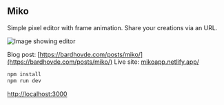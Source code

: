 ## Miko

Simple pixel editor with frame animation. Share your creations via an URL.

![Image showing editor](https://bardhovde.com/assets/miko.png)

Blog post: [https://bardhovde.com/posts/miko/](https://bardhovde.com/posts/miko/)
Live site: [mikoapp.netlify.app/](mikoapp.netlify.app/)

```bash
npm install
npm run dev
```

[http://localhost:3000](http://localhost:3000)
